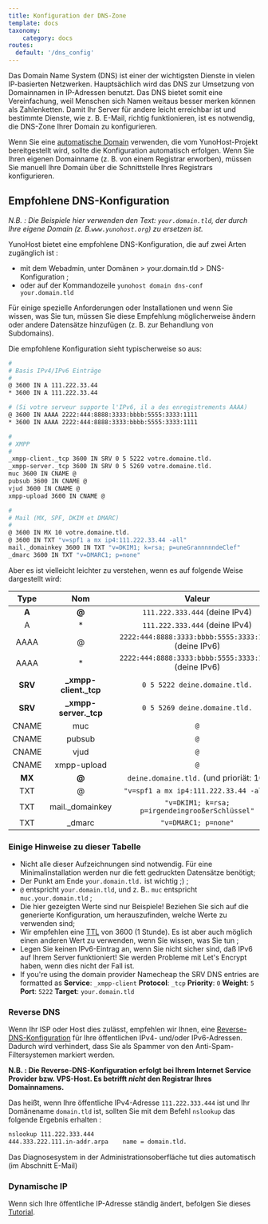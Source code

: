 ```yaml
---
title: Konfiguration der DNS-Zone
template: docs
taxonomy:
    category: docs
routes:
  default: '/dns_config'
---
```


Das Domain Name System (DNS) ist einer der wichtigsten Dienste in vielen IP-basierten Netzwerken.
Hauptsächlich wird das DNS zur Umsetzung von Domainnamen in IP-Adressen benutzt. Das DNS bietet somit eine Vereinfachung, weil Menschen sich Namen weitaus besser merken können als Zahlenketten. Damit
Ihr Server für andere leicht erreichbar ist und bestimmte Dienste, wie z. B. E-Mail, richtig funktionieren, ist es notwendig, die DNS-Zone Ihrer Domain zu konfigurieren.

Wenn Sie eine [automatische Domain](/dns_nohost_me) verwenden, die vom YunoHost-Projekt bereitgestellt wird,
sollte die Konfiguration automatisch erfolgen. Wenn Sie Ihren eigenen Domainname
(z. B. von einem Registrar erworben), müssen Sie manuell Ihre
Domain über die Schnittstelle Ihres Registrars konfigurieren.

## Empfohlene DNS-Konfiguration

*N.B. : Die Beispiele hier verwenden den Text: `your.domain.tld`, der durch Ihre eigene Domain (z. B.`www.yunohost.org`) zu ersetzen ist.*

YunoHost bietet eine empfohlene DNS-Konfiguration, die auf zwei Arten zugänglich ist :

- mit dem Webadmin, unter Domänen > your.domain.tld > DNS-Konfiguration ;
- oder auf der Kommandozeile  `yunohost domain dns-conf your.domain.tld`

Für einige spezielle Anforderungen oder Installationen und wenn Sie wissen,
was Sie tun, müssen Sie diese Empfehlung möglicherweise ändern oder
andere Datensätze hinzufügen (z. B. zur Behandlung von Subdomains).

Die empfohlene Konfiguration sieht typischerweise so aus:

```bash
#
# Basis IPv4/IPv6 Einträge
#
@ 3600 IN A 111.222.33.44
* 3600 IN A 111.222.33.44

# (Si votre serveur supporte l'IPv6, il a des enregistrements AAAA)
@ 3600 IN AAAA 2222:444:8888:3333:bbbb:5555:3333:1111
* 3600 IN AAAA 2222:444:8888:3333:bbbb:5555:3333:1111

#
# XMPP
#
_xmpp-client._tcp 3600 IN SRV 0 5 5222 votre.domaine.tld.
_xmpp-server._tcp 3600 IN SRV 0 5 5269 votre.domaine.tld.
muc 3600 IN CNAME @
pubsub 3600 IN CNAME @
vjud 3600 IN CNAME @
xmpp-upload 3600 IN CNAME @

#
# Mail (MX, SPF, DKIM et DMARC)
#
@ 3600 IN MX 10 votre.domaine.tld.
@ 3600 IN TXT "v=spf1 a mx ip4:111.222.33.44 -all"
mail._domainkey 3600 IN TXT "v=DKIM1; k=rsa; p=uneGrannnnndeClef"
_dmarc 3600 IN TXT "v=DMARC1; p=none"
```

Aber es ist vielleicht leichter zu verstehen, wenn es auf folgende Weise
dargestellt wird:

| Type    | Nom                    | Valeur                                                 |
| :-----: | :--------------------: | :----------------------------------------------------: |
|  **A**  |   **@**                |  `111.222.333.444` (deine IPv4)                        |
|    A    |   *                    |  `111.222.333.444` (deine IPv4)                        |
|  AAAA   |   @                    |  `2222:444:8888:3333:bbbb:5555:3333:1111` (deine IPv6) |
|  AAAA   |   *                    |  `2222:444:8888:3333:bbbb:5555:3333:1111` (deine IPv6) |
| **SRV** | **_xmpp-client._tcp**  |  `0 5 5222 deine.domaine.tld.`                         |
| **SRV** | **_xmpp-server._tcp**  |  `0 5 5269 deine.domaine.tld.`                         |
|  CNAME  |   muc                  |  `@`                                                   |
|  CNAME  |   pubsub               |  `@`                                                   |
|  CNAME  |   vjud                 |  `@`                                                   |
|  CNAME  |   xmpp-upload          |  `@`                                                   |
| **MX**  | **@**                  |  `deine.domaine.tld.`     (und prioriät: 10)           |
|   TXT   |   @                    |  `"v=spf1 a mx ip4:111.222.33.44 -all"`                |
|   TXT   |  mail._domainkey       |  `"v=DKIM1; k=rsa; p=irgendeingrooßerSchlüssel"`       |
|   TXT   |  _dmarc                |  `"v=DMARC1; p=none"`                                  |

### Einige Hinweise zu dieser Tabelle

- Nicht alle dieser Aufzeichnungen sind notwendig. Für eine Minimalinstallation werden nur die fett gedruckten Datensätze benötigt;
- Der Punkt am Ende `your.domain.tld.` ist wichtig ;) ;
- `@` entspricht `your.domain.tld`, und z. B.. `muc` entspricht `muc.your.domain.tld` ;
- Die hier gezeigten Werte sind nur Beispiele! Beziehen Sie sich auf die generierte Konfiguration, um herauszufinden, welche Werte zu verwenden sind;
- Wir empfehlen eine [TTL](https://de.wikipedia.org/wiki/Time_to_Live#Domain_Name_System) von 3600 (1 Stunde). Es ist aber auch möglich einen anderen Wert zu verwenden, wenn Sie wissen, was Sie tun ;
- Legen Sie keinen IPv6-Eintrag an, wenn Sie nicht sicher sind, daß IPv6 auf Ihrem Server funktioniert! Sie werden Probleme mit Let's Encrypt haben, wenn dies nicht der Fall ist.
- If you're using the domain provider Namecheap the SRV DNS entries are formatted as **Service**: `_xmpp-client` **Protocol**: `_tcp` **Priority**: `0` **Weight**: `5` **Port**: `5222` **Target**: `your.domain.tld`

### Reverse DNS

Wenn Ihr ISP oder Host dies zulässt, empfehlen wir Ihnen, eine
 [Reverse-DNS-Konfiguration](https://de.wikipedia.org/wiki/Reverse_DNS)
für Ihre öffentlichen IPv4- und/oder IPv6-Adressen. Dadurch wird verhindert, dass Sie als Spammer von den Anti-Spam-Filtersystemen markiert werden.

**N.B. : Die Reverse-DNS-Konfiguration erfolgt bei Ihrem Internet Service Provider bzw. VPS-Host. Es betrifft *nicht* den Registrar Ihres Domainnamens.**

Das heißt, wenn Ihre öffentliche IPv4-Adresse `111.222.333.444` ist und Ihr
Domänename `domain.tld` ist, sollten Sie mit dem Befehl
`nslookup` das folgende Ergebnis erhalten :

```bash
nslookup 111.222.333.444
444.333.222.111.in-addr.arpa    name = domain.tld.
```

Das Diagnosesystem in der Administrationsoberfläche tut dies automatisch (im Abschnitt E-Mail)

### Dynamische IP

Wenn sich Ihre öffentliche IP-Adresse ständig ändert, befolgen Sie dieses [Tutorial](/dns_dynamicip).
